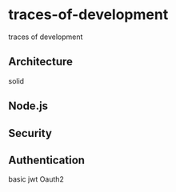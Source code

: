 # traces-of-development
traces of development

## Architecture
solid


## Node.js




## Security

## Authentication
basic
jwt
Oauth2

